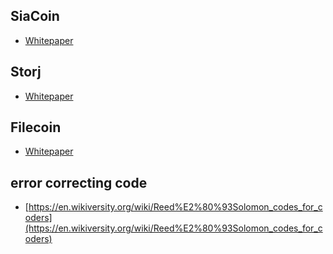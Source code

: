 ## SiaCoin 
* [Whitepaper](https://sia.tech/whitepaper.pdf)

## Storj

* [Whitepaper](https://storj.io/storj.pdf)

## Filecoin

* [Whitepaper](https://filecoin.io/filecoin.pdf)

## error correcting code
 
* [https://en.wikiversity.org/wiki/Reed%E2%80%93Solomon_codes_for_coders](https://en.wikiversity.org/wiki/Reed%E2%80%93Solomon_codes_for_coders)